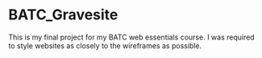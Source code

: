 # BATC_Gravesite
This is my final project for my BATC web essentials course. I was required to style websites as closely to the wireframes as possible.

